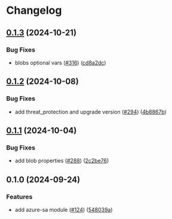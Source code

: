 # Changelog

## [0.1.3](https://github.com/prefapp/tfm/compare/azure-sa-v0.1.2...azure-sa-v0.1.3) (2024-10-21)


### Bug Fixes

* blobs optional vars ([#316](https://github.com/prefapp/tfm/issues/316)) ([cd8a2dc](https://github.com/prefapp/tfm/commit/cd8a2dce100b71fc42fef013fb6263ca868aa658))

## [0.1.2](https://github.com/prefapp/tfm/compare/azure-sa-v0.1.1...azure-sa-v0.1.2) (2024-10-08)


### Bug Fixes

* add threat_protection and upgrade version ([#294](https://github.com/prefapp/tfm/issues/294)) ([4b8867b](https://github.com/prefapp/tfm/commit/4b8867b7268153de19905a74dae1bda846ad33e8))

## [0.1.1](https://github.com/prefapp/tfm/compare/azure-sa-v0.1.0...azure-sa-v0.1.1) (2024-10-04)


### Bug Fixes

* add blob properties ([#288](https://github.com/prefapp/tfm/issues/288)) ([2c2be76](https://github.com/prefapp/tfm/commit/2c2be7653bd52e836c9e428b09918f9a4eab12e5))

## 0.1.0 (2024-09-24)


### Features

* add azure-sa module ([#124](https://github.com/prefapp/tfm/issues/124)) ([548039a](https://github.com/prefapp/tfm/commit/548039a9ad549915a7f00ead8885aff35a55078d))

